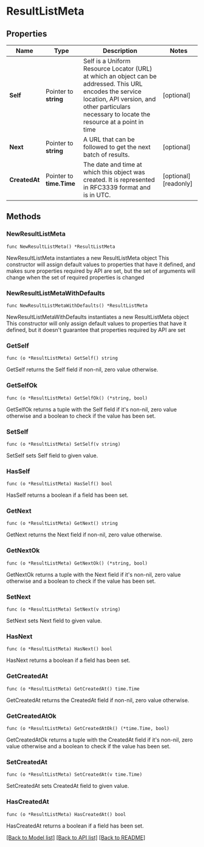 # ResultListMeta

## Properties

Name | Type | Description | Notes
------------ | ------------- | ------------- | -------------
**Self** | Pointer to **string** | Self is a Uniform Resource Locator (URL) at which an object can be addressed. This URL encodes the service location, API version, and other particulars necessary to locate the resource at a point in time | [optional] 
**Next** | Pointer to **string** | A URL that can be followed to get the next batch of results. | [optional] 
**CreatedAt** | Pointer to **time.Time** | The date and time at which this object was created. It is represented in RFC3339 format and is in UTC. | [optional] [readonly] 

## Methods

### NewResultListMeta

`func NewResultListMeta() *ResultListMeta`

NewResultListMeta instantiates a new ResultListMeta object
This constructor will assign default values to properties that have it defined,
and makes sure properties required by API are set, but the set of arguments
will change when the set of required properties is changed

### NewResultListMetaWithDefaults

`func NewResultListMetaWithDefaults() *ResultListMeta`

NewResultListMetaWithDefaults instantiates a new ResultListMeta object
This constructor will only assign default values to properties that have it defined,
but it doesn't guarantee that properties required by API are set

### GetSelf

`func (o *ResultListMeta) GetSelf() string`

GetSelf returns the Self field if non-nil, zero value otherwise.

### GetSelfOk

`func (o *ResultListMeta) GetSelfOk() (*string, bool)`

GetSelfOk returns a tuple with the Self field if it's non-nil, zero value otherwise
and a boolean to check if the value has been set.

### SetSelf

`func (o *ResultListMeta) SetSelf(v string)`

SetSelf sets Self field to given value.

### HasSelf

`func (o *ResultListMeta) HasSelf() bool`

HasSelf returns a boolean if a field has been set.

### GetNext

`func (o *ResultListMeta) GetNext() string`

GetNext returns the Next field if non-nil, zero value otherwise.

### GetNextOk

`func (o *ResultListMeta) GetNextOk() (*string, bool)`

GetNextOk returns a tuple with the Next field if it's non-nil, zero value otherwise
and a boolean to check if the value has been set.

### SetNext

`func (o *ResultListMeta) SetNext(v string)`

SetNext sets Next field to given value.

### HasNext

`func (o *ResultListMeta) HasNext() bool`

HasNext returns a boolean if a field has been set.

### GetCreatedAt

`func (o *ResultListMeta) GetCreatedAt() time.Time`

GetCreatedAt returns the CreatedAt field if non-nil, zero value otherwise.

### GetCreatedAtOk

`func (o *ResultListMeta) GetCreatedAtOk() (*time.Time, bool)`

GetCreatedAtOk returns a tuple with the CreatedAt field if it's non-nil, zero value otherwise
and a boolean to check if the value has been set.

### SetCreatedAt

`func (o *ResultListMeta) SetCreatedAt(v time.Time)`

SetCreatedAt sets CreatedAt field to given value.

### HasCreatedAt

`func (o *ResultListMeta) HasCreatedAt() bool`

HasCreatedAt returns a boolean if a field has been set.


[[Back to Model list]](../README.md#documentation-for-models) [[Back to API list]](../README.md#documentation-for-api-endpoints) [[Back to README]](../README.md)


